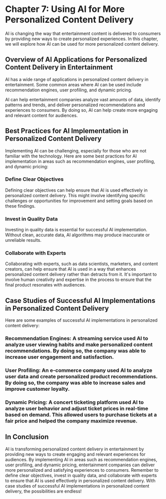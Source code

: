 Chapter 7: Using AI for More Personalized Content Delivery
==========================================================

AI is changing the way that entertainment content is delivered to consumers by providing new ways to create personalized experiences. In this chapter, we will explore how AI can be used for more personalized content delivery.

Overview of AI Applications for Personalized Content Delivery in Entertainment
------------------------------------------------------------------------------

AI has a wide range of applications in personalized content delivery in entertainment. Some common areas where AI can be used include recommendation engines, user profiling, and dynamic pricing.

AI can help entertainment companies analyze vast amounts of data, identify patterns and trends, and deliver personalized recommendations and experiences to consumers. By doing so, AI can help create more engaging and relevant content for audiences.

Best Practices for AI Implementation in Personalized Content Delivery
---------------------------------------------------------------------

Implementing AI can be challenging, especially for those who are not familiar with the technology. Here are some best practices for AI implementation in areas such as recommendation engines, user profiling, and dynamic pricing:

### Define Clear Objectives

Defining clear objectives can help ensure that AI is used effectively in personalized content delivery. This might involve identifying specific challenges or opportunities for improvement and setting goals based on these findings.

### Invest in Quality Data

Investing in quality data is essential for successful AI implementation. Without clean, accurate data, AI algorithms may produce inaccurate or unreliable results.

### Collaborate with Experts

Collaborating with experts, such as data scientists, marketers, and content creators, can help ensure that AI is used in a way that enhances personalized content delivery rather than detracts from it. It's important to involve human creativity and expertise in the process to ensure that the final product resonates with audiences.

Case Studies of Successful AI Implementations in Personalized Content Delivery
------------------------------------------------------------------------------

Here are some examples of successful AI implementations in personalized content delivery:

### Recommendation Engines: A streaming service used AI to analyze user viewing habits and make personalized content recommendations. By doing so, the company was able to increase user engagement and satisfaction.

### User Profiling: An e-commerce company used AI to analyze user data and create personalized product recommendations. By doing so, the company was able to increase sales and improve customer loyalty.

### Dynamic Pricing: A concert ticketing platform used AI to analyze user behavior and adjust ticket prices in real-time based on demand. This allowed users to purchase tickets at a fair price and helped the company maximize revenue.

In Conclusion
-------------

AI is transforming personalized content delivery in entertainment by providing new ways to create engaging and relevant experiences for audiences. By implementing AI in areas such as recommendation engines, user profiling, and dynamic pricing, entertainment companies can deliver more personalized and satisfying experiences to consumers. Remember to define clear objectives, invest in quality data, and collaborate with experts to ensure that AI is used effectively in personalized content delivery. With case studies of successful AI implementations in personalized content delivery, the possibilities are endless!
